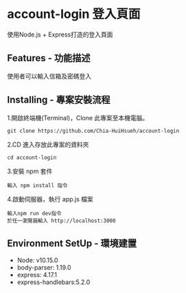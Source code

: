 # account-login 登入頁面
使用Node.js + Express打造的登入頁面
## Features - 功能描述
使用者可以輸入信箱及密碼登入
## Installing - 專案安裝流程
1.開啟終端機(Terminal)，Clone 此專案至本機電腦。
```
git clone https://github.com/Chia-HuiHsueh/account-login
```
2.CD 進入存放此專案的資料夾
```
cd account-login
```
3.安裝 npm 套件
```
輸入 npm install 指令
```
4.啟動伺服器，執行 app.js 檔案
```
輸入npm run dev指令
於任一瀏覽器輸入 http://localhost:3000 
```
## Environment SetUp - 環境建置
* Node: v10.15.0
* body-parser: 1.19.0
* express: 4.17.1
* express-handlebars:5.2.0
